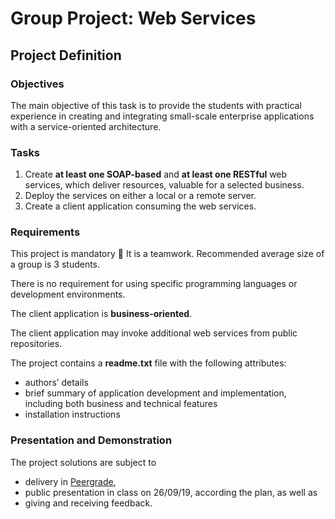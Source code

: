 # Group Project: Web Services

## Project Definition 

### Objectives
The main objective of this task is to provide the students with practical experience in creating and integrating small-scale enterprise applications with a service-oriented architecture.

### Tasks
1. Create __at least one SOAP-based__ and __at least one RESTful__ web services, which deliver resources, valuable for a selected business. 
2. Deploy the services on either a local or a remote server.
3. Create a client application consuming the web services.

### Requirements
This project is mandatory :round_pushpin: 
It is a teamwork. Recommended average size of a group is 3 students. 

There is no requirement for using specific programming languages or development environments.

The client application is __business-oriented__.

The client application may invoke additional web services from public repositories.

The project contains a __readme.txt__ file with the following attributes:
- authors’ details
- brief summary of application development and implementation, including both business and technical features
- installation instructions

### Presentation and Demonstration
The project solutions are subject to 
- delivery in [Peergrade](https://app.peergrade.io), 
- public presentation in class on 26/09/19, according the plan, as well as 
- giving and receiving feedback.
